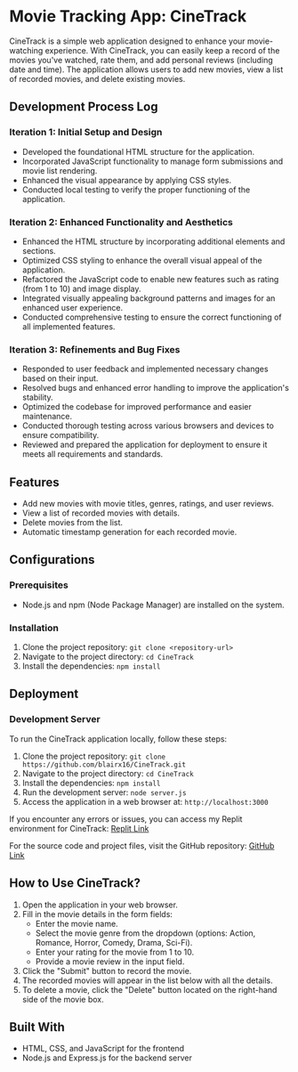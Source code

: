 # Movie Tracking App: CineTrack

CineTrack is a simple web application designed to enhance your movie-watching experience. With CineTrack, you can easily keep a record of the movies you've watched, rate them, and add personal reviews (including date and time). The application allows users to add new movies, view a list of recorded movies, and delete existing movies.

## Development Process Log

### Iteration 1: Initial Setup and Design
- Developed the foundational HTML structure for the application.
- Incorporated JavaScript functionality to manage form submissions and movie list rendering.
- Enhanced the visual appearance by applying CSS styles.
- Conducted local testing to verify the proper functioning of the application.

### Iteration 2: Enhanced Functionality and Aesthetics
- Enhanced the HTML structure by incorporating additional elements and sections.
- Optimized CSS styling to enhance the overall visual appeal of the application.
- Refactored the JavaScript code to enable new features such as rating (from 1 to 10) and image display.
- Integrated visually appealing background patterns and images for an enhanced user experience.
- Conducted comprehensive testing to ensure the correct functioning of all implemented features.

### Iteration 3: Refinements and Bug Fixes
- Responded to user feedback and implemented necessary changes based on their input.
- Resolved bugs and enhanced error handling to improve the application's stability.
- Optimized the codebase for improved performance and easier maintenance.
- Conducted thorough testing across various browsers and devices to ensure compatibility.
- Reviewed and prepared the application for deployment to ensure it meets all requirements and standards.

## Features
- Add new movies with movie titles, genres, ratings, and user reviews.
- View a list of recorded movies with details.
- Delete movies from the list.
- Automatic timestamp generation for each recorded movie.

## Configurations

### Prerequisites
- Node.js and npm (Node Package Manager) are installed on the system.

### Installation
1. Clone the project repository: `git clone <repository-url>`
2. Navigate to the project directory: `cd CineTrack`
3. Install the dependencies: `npm install`

## Deployment

### Development Server
To run the CineTrack application locally, follow these steps:
1. Clone the project repository: `git clone https://github.com/blairx16/CineTrack.git`
2. Navigate to the project directory: `cd CineTrack`
3. Install the dependencies: `npm install`
4. Run the development server: `node server.js`
5. Access the application in a web browser at: `http://localhost:3000`

If you encounter any errors or issues, you can access my Replit environment for CineTrack: [Replit Link](https://replit.com/join/hnfsqtyenc-leeblair)

For the source code and project files, visit the GitHub repository: [GitHub Link](https://github.com/blairx16/CineTrack)

## How to Use CineTrack?

1. Open the application in your web browser.
2. Fill in the movie details in the form fields:
   - Enter the movie name.
   - Select the movie genre from the dropdown (options: Action, Romance, Horror, Comedy, Drama, Sci-Fi).
   - Enter your rating for the movie from 1 to 10.
   - Provide a movie review in the input field.
3. Click the "Submit" button to record the movie.
4. The recorded movies will appear in the list below with all the details.
5. To delete a movie, click the "Delete" button located on the right-hand side of the movie box.

## Built With
- HTML, CSS, and JavaScript for the frontend
- Node.js and Express.js for the backend server
